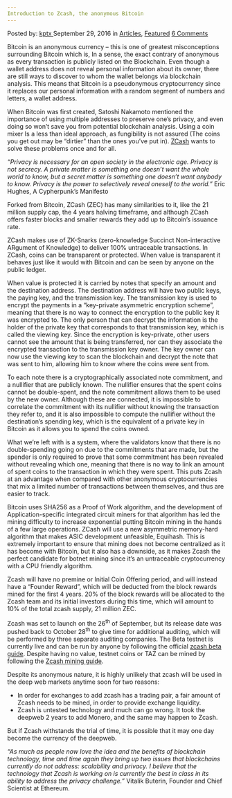 ```yaml
---
Introduction to Zcash, the anonymous Bitcoin
---
```

<article class="post-listing post-15564 post type-post status-publish format-standard has-post-thumbnail hentry category-deepdot-news tag-anonymous tag-bitcoin tag-introduction tag-zcash">
    <div class="post-inner">
    <p class="post-meta">
    <span>Posted by: <a href="https://www.deepdotweb.com/author/kptx/" title="">kptx </a></span>
    <span>September 29, 2016</span>
    <span>in <a href="https://www.deepdotweb.com/category/articles/" rel="category tag">Articles</a>, <a href="https://www.deepdotweb.com/category/deepdot-news/" rel="category tag">Featured</a></span>
    <span><a href="https://www.deepdotweb.com/2016/09/29/introduction-to-zcash-the-anonymous-bitcoin/#comments">6 Comments</a></span>
    </p>
    <div class="clear"></div>
    <div class="entry">
    <p>Bitcoin is an anonymous currency – this is one of greatest misconceptions surrounding Bitcoin which is, In a sense, the exact contrary of anonymous as every transaction is publicly listed on the Blockchain. Even though a wallet address does not reveal personal information about its owner, there are still ways to discover to whom the wallet belongs via blockchain analysis. This means that Bitcoin is a pseudonymous cryptocurrency since it replaces our personal information with a random segment of numbers and letters, a wallet address.</p>
    <p>When Bitcoin was first created, Satoshi Nakamoto mentioned the importance of using multiple addresses to preserve one&#8217;s privacy, and even doing so won&#8217;t save you from potential blockchain analysis. Using a coin mixer Is a less than ideal approach, as fungibility is not assured (The coins you get out may be &#8220;dirtier&#8221; than the ones you&#8217;ve put in). <a href="http://z.cash">ZCash</a> wants to solve these problems once and for all.</p>
    <p><em>&#8220;Privacy is necessary for an open society in the electronic age. Privacy is not secrecy. A private matter is something one doesn&#8217;t want the whole world to know, but a secret matter is something one doesn&#8217;t want anybody to know. Privacy is the power to selectively reveal oneself to the world.&#8221; </em>Eric Hughes, A Cypherpunk&#8217;s Manifesto</p>
    <p>Forked from Bitcoin, ZCash (ZEC) has many similarities to it, like the 21 million supply cap, the 4 years halving timeframe, and although ZCash offers faster blocks and smaller rewards they add up to Bitcoin&#8217;s issuance rate.</p>
    <p>ZCash makes use of ZK-Snarks (zero-knowledge Succinct Non-interactive ARgument of Knowledge) to deliver 100% untraceable transactions. In ZCash, coins can be transparent or protected. When value is transparent it behaves just like it would with Bitcoin and can be seen by anyone on the public ledger.</p>
    <p>When value is protected it is carried by notes that specify an amount and the destination address. The destination address will have two public keys, the paying key, and the transmission key. The transmission key is used to encrypt the payments in a &#8220;key-private asymmetric encryption scheme&#8221;, meaning that there is no way to connect the encryption to the public key it was encrypted to. The only person that can decrypt the information is the holder of the private key that corresponds to that transmission key, which is called the viewing key. Since the encryption is key-private, other users cannot see the amount that is being transferred, nor can they associate the encrypted transaction to the transmission key owner. The key owner can now use the viewing key to scan the blockchain and decrypt the note that was sent to him, allowing him to know where the coins were sent from.</p>
    <p>To each note there is a cryptographically associated note commitment, and a nullifier that are publicly known. The nullifier ensures that the spent coins cannot be double-spent, and the note commitment allows them to be used by the new owner. Although these are connected, it is impossible to correlate the commitment with its nullifier without knowing the transaction they refer to, and it is also impossible to compute the nullifier without the destination&#8217;s spending key, which is the equivalent of a private key in Bitcoin as it allows you to spend the coins owned.</p>
    <p>What we&#8217;re left with is a system, where the validators know that there is no double-spending going on due to the commitments that are made, but the spender is only required to prove that some commitment has been revealed without revealing which one, meaning that there is no way to link an amount of spent coins to the transaction in which they were spent. This puts Zcash at an advantage when compared with other anonymous cryptocurrencies that mix a limited number of transactions between themselves, and thus are easier to track.</p>
    <p>Bitcoin uses SHA256 as a Proof of Work algorithm, and the development of Application-specific integrated circuit miners for that algorithm has led the mining difficulty to increase exponential putting Bitcoin mining in the hands of a few large operations. ZCash will use a new asymmetric memory-hard algorithm that makes ASIC development unfeasible, Equihash. This is extremely important to ensure that mining does not become centralized as it has become with Bitcoin, but it also has a downside, as it makes Zcash the perfect candidate for botnet mining since it&#8217;s an untraceable cryptocurrency with a CPU friendly algorithm.</p>
    <p>Zcash will have no premine or Initial Coin Offering period, and will instead have a &#8220;Founder Reward&#8221;, which will be deducted from the block rewards mined for the first 4 years. 20% of the block rewards will be allocated to the Zcash team and its initial investors during this time, which will amount to 10% of the total zcash supply, 21 million ZEC.</p>
    <p>Zcash was set to launch on the 26<sup>th</sup> of September, but its release date was pushed back to October 28<sup>th</sup> to give time for additional auditing, which will be performed by three separate auditing companies. The Beta testnet is currently live and can be run by anyone by following the official <a href="https://github.com/zcash/zcash/wiki/Beta-Guide">zcash beta guide</a>. Despite having no value, testnet coins or TAZ can be mined by following the <a href="https://www.cryptocompare.com/mining/guides/how-to-mine-zcash/">Zcash mining guide</a>.</p>
    <p>Despite its anonymous nature, it is highly unlikely that zcash will be used in the deep web markets anytime soon for two reasons:</p>
    <ul>
    <li>In order for exchanges to add zcash has a trading pair, a fair amount of Zcash needs to be mined, in order to provide exchange liquidity.</li>
    <li>Zcash is untested technology and much can go wrong. It took the deepweb 2 years to add Monero, and the same may happen to Zcash.</li>
    </ul>
    <p>But if Zcash withstands the trial of time, it is possible that it may one day become the currency of the deepweb.</p>
    <p><em>&#8220;As much as people now love the idea and the benefits of blockchain technology, time and time again they bring up two issues that blockchains currently do not address: scalability and privacy. I believe that the technology that Zcash is working on is currently the best in class in its ability to address the privacy challenge.&#8221; </em>Vitalik Buterin, Founder and Chief Scientist at Ethereum.</p>
    </div>
    <span style="display:none"><a href="https://www.deepdotweb.com/tag/anonymous/" rel="tag">anonymous</a> <a href="https://www.deepdotweb.com/tag/bitcoin/" rel="tag">bitcoin</a> <a href="https://www.deepdotweb.com/tag/introduction/" rel="tag">introduction</a> <a href="https://www.deepdotweb.com/tag/zcash/" rel="tag">zcash</a></span> <span style="display:none" class="updated">2016-09-29</span>
    <div style="display:none" class="vcard author" itemprop="author" itemscope itemtype="http://schema.org/Person"><strong class="fn" itemprop="name"><a href="https://www.deepdotweb.com/author/kptx/" title="Posts by kptx" rel="author">kptx</a></strong></div>
    </div>
</article>

